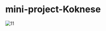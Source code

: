 # mini-project-Koknese
![11](https://github.com/user-attachments/assets/8868adde-eaef-47c2-b8f0-9e38005db6fa)
